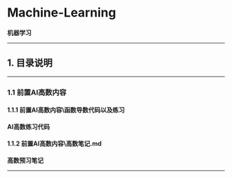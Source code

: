 # Machine-Learning
**机器学习**
****
## 1. 目录说明
****
### 1.1 前置AI高数内容
#### __1.1.1 前置AI高数内容\函数导数代码以及练习__
**AI高数练习代码**
#### __1.1.2 前置AI高数内容\高数笔记.md__
**高数预习笔记**
****